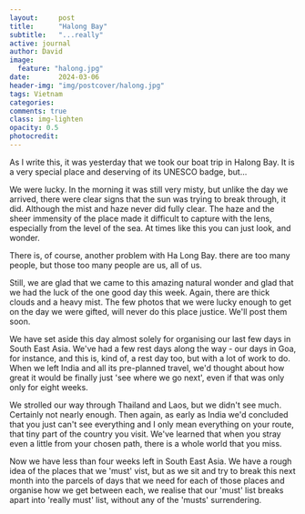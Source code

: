 ```yaml
---
layout:     post
title:      "Halong Bay"
subtitle:   "...really"
active: journal
author: David
image:
  feature: "halong.jpg"
date:       2024-03-06
header-img: "img/postcover/halong.jpg"
tags: Vietnam
categories: 
comments: true
class: img-lighten 
opacity: 0.5
photocredit:
---
```


As I write this, it was yesterday that we took our boat trip in Halong Bay. It is a very special place and deserving of its UNESCO badge, but...

We were lucky. In the morning it was still very misty, but unlike the day we arrived, there were clear signs that the sun was trying to break through, it did. Although the mist and haze never did fully clear. The haze and the sheer immensity of the place made it difficult to capture with the lens, especially from the level of the sea. At times like this you can just look, and wonder.

There is, of course, another problem with Ha Long Bay. there are too many people, but those too many people are us, all of us.

Still, we are glad that we came to this amazing natural wonder and glad that we had the luck of the one good day this week. Again, there are thick clouds and a heavy mist. The few photos that we were lucky enough to get on the day we were gifted, will never do this place justice. We'll post them soon.

We have set aside this day almost solely for organising our last few days in South East Asia. We've had a few rest days along the way - our days in Goa, for instance, and this is, kind of, a rest day too, but with a lot of work to do. When we left India and all its pre-planned travel, we'd thought about how great it would be finally just 'see where we go next', even if that was only only for eight weeks.

We strolled our way through Thailand and Laos, but we didn't see much. Certainly not nearly enough. Then again, as early as India we'd concluded that you just can't see everything and I only mean everything on your route, that tiny part of the country you visit. We've learned that when you stray even a little from your chosen path, there is a whole world that you miss.

Now we have less than four weeks left in South East Asia. We have a rough idea of the places that we 'must' vist, but as we sit and try to break this next month into the parcels of days that we need for each of those places and organise how we get between each, we realise that our 'must' list breaks apart into 'really must' list, without any of the 'musts' surrendering.








